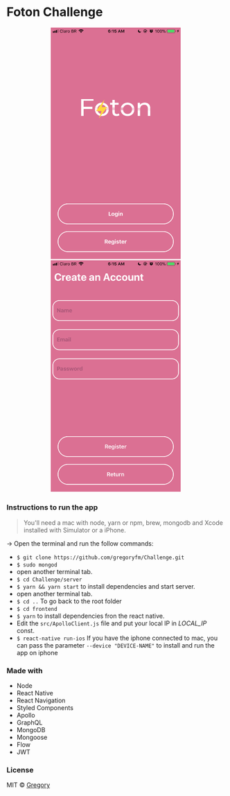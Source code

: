 # Foton Challenge

<p align="center" margin="35">
  <img 
       width="300"
       src="https://raw.githubusercontent.com/gregoryfm/Challenge/master/prints/IMG_4085.PNG" />
  <img 
       width="300"
       src="https://raw.githubusercontent.com/gregoryfm/Challenge/master/prints/IMG_4086.PNG" />
</p>

### Instructions to run the app
> You'll need a mac with node, yarn or npm, brew, mongodb and Xcode installed with Simulator or a iPhone.

-> Open the terminal and run the follow commands:
- `$ git clone https://github.com/gregoryfm/Challenge.git`
- `$ sudo mongod`
-  open another terminal tab.
- `$ cd Challenge/server`
- `$ yarn && yarn start` to install dependencies and start server.
-  open another terminal tab.
- `$ cd ..` To go back to the root folder
- `$ cd frontend`
- `$ yarn` to install dependencies fron the react native.
- Edit the `src/ApolloClient.js` file and put your local IP in _LOCAL_IP_ const.
- `$ react-native run-ios` If you have the iphone connected to mac, you can pass the parameter `--device "DEVICE-NAME"` to install and run the app on iphone

### Made with
- Node
- React Native
- React Navigation
- Styled Components
- Apollo
- GraphQL
- MongoDB
- Mongoose
- Flow
- JWT

### License
MIT © [Gregory](https://github.com/gregoryfm)
